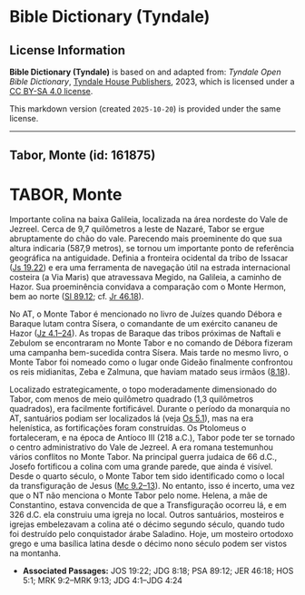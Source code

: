 # Bible Dictionary (Tyndale)

## License Information

**Bible Dictionary (Tyndale)** is based on and adapted from: _Tyndale Open Bible Dictionary_, [Tyndale House Publishers](https://tyndaleopenresources.com/), 2023, which is licensed under a [CC BY-SA 4.0 license](https://creativecommons.org/licenses/by-sa/4.0/legalcode.en).

This markdown version (created `2025-10-20`) is provided under the same license.



--------------------------------

## Tabor, Monte (id: 161875)

TABOR, Monte
============

Importante colina na baixa Galileia, localizada na área nordeste do Vale de Jezreel. Cerca de 9,7 quilômetros a leste de Nazaré, Tabor se ergue abruptamente do chão do vale. Parecendo mais proeminente do que sua altura indicaria (587,9 metros), se tornou um importante ponto de referência geográfica na antiguidade. Definia a fronteira ocidental da tribo de Issacar ([Js 19\.22](https://ref.ly/Josh19:22)) e era uma ferramenta de navegação útil na estrada internacional costeira (a Via Maris) que atravessava Megido, na Galileia, a caminho de Hazor. Sua proeminência convidava a comparação com o Monte Hermon, bem ao norte ([Sl 89\.12](https://ref.ly/Ps89:12); cf. [Jr 46\.18](https://ref.ly/Jer46:18)).

No AT, o Monte Tabor é mencionado no livro de Juízes quando Débora e Baraque lutam contra Sísera, o comandante de um exército cananeu de Hazor ([Jz 4\.1–24](https://ref.ly/Judg4:1-Judg4:24)). As tropas de Baraque das tribos próximas de Naftali e Zebulom se encontraram no Monte Tabor e no comando de Débora fizeram uma campanha bem\-sucedida contra Sísera. Mais tarde no mesmo livro, o Monte Tabor foi nomeado como o lugar onde Gideão finalmente confrontou os reis midianitas, Zeba e Zalmuna, que haviam matado seus irmãos ([8\.18](https://ref.ly/Judg8:18)).

Localizado estrategicamente, o topo moderadamente dimensionado do Tabor, com menos de meio quilômetro quadrado (1,3 quilômetros quadrados), era facilmente fortificável. Durante o período da monarquia no AT, santuários podiam ser localizados lá (veja [Os 5\.1](https://ref.ly/Hos5:1)), mas na era helenística, as fortificações foram construídas. Os Ptolomeus o fortaleceram, e na época de Antíoco III (218 a.C.), Tabor pode ter se tornado o centro administrativo do Vale de Jezreel. A era romana testemunhou vários conflitos no Monte Tabor. Na principal guerra judaica de 66 d.C., Josefo fortificou a colina com uma grande parede, que ainda é visível. Desde o quarto século, o Monte Tabor tem sido identificado como o local da transfiguração de Jesus ([Mc 9\.2–13](https://ref.ly/Mark9:2-Mark9:13)). No entanto, isso é incerto, uma vez que o NT não menciona o Monte Tabor pelo nome. Helena, a mãe de Constantino, estava convencida de que a Transfiguração ocorreu lá, e em 326 d.C. ela construiu uma igreja no local. Outros santuários, mosteiros e igrejas embelezavam a colina até o décimo segundo século, quando tudo foi destruído pelo conquistador árabe Saladino. Hoje, um mosteiro ortodoxo grego e uma basílica latina desde o décimo nono século podem ser vistos na montanha.

* **Associated Passages:** JOS 19:22; JDG 8:18; PSA 89:12; JER 46:18; HOS 5:1; MRK 9:2–MRK 9:13; JDG 4:1–JDG 4:24

